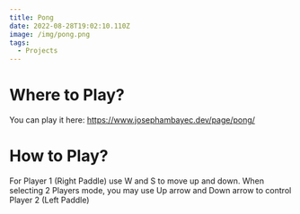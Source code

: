 ```yaml
---
title: Pong
date: 2022-08-28T19:02:10.110Z
image: /img/pong.png
tags:
  - Projects
---
```

# Where to Play?

You can play it here: <https://www.josephambayec.dev/page/pong/>

# How to Play?

For Player 1 (Right Paddle) use W and S to move up and down. When selecting 2 Players mode, you may use Up arrow and Down arrow to control Player 2 (Left Paddle)
